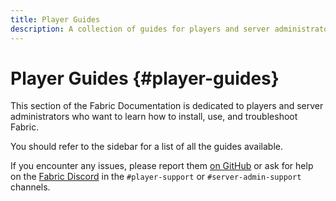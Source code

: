 ```yaml
---
title: Player Guides
description: A collection of guides for players and server administrators on installing and using Fabric.
---
```


# Player Guides {#player-guides}

This section of the Fabric Documentation is dedicated to players and server administrators who want to learn how to install, use, and troubleshoot Fabric.

You should refer to the sidebar for a list of all the guides available.

If you encounter any issues, please report them [on GitHub](https://github.com/FabricMC/fabric-docs) or ask for help on the [Fabric Discord](https://discord.gg/v6v4pMv) in the `#player-support` or `#server-admin-support` channels.
